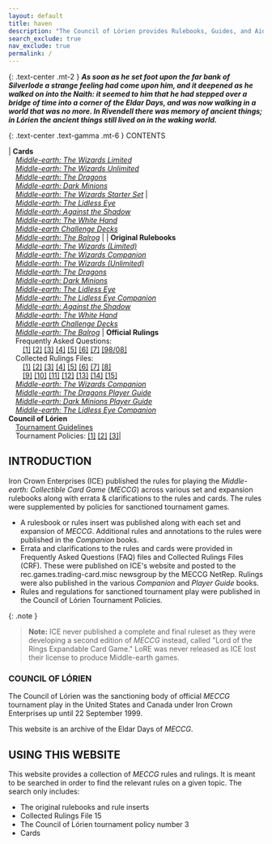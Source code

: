 ```yaml
---
layout: default
title: haven
description: "The Council of Lórien provides Rulebooks, Guides, and Aids for playing the Middle-earth Collectible Card Game." 
search_exclude: true
nav_exclude: true
permalink: /
---
```


{: .text-center .mt-2 }
_**As soon as he set foot upon the far bank of Silverlode a strange feeling had come upon him, and it deepened as he walked on into the Naith: it seemed to him that he had stepped over a bridge of time into a corner of the Eldar Days, and was now walking in a world that was no more. In Rivendell there was memory of ancient things; in Lórien the ancient things still lived on in the waking world.**_

{: .text-center .text-gamma .mt-6 }
CONTENTS

| **Cards**<br>&emsp;[_Middle-earth: The Wizards Limited_](/cards/#middle-earth-the-wizards-limited)<br>&emsp;[_Middle-earth: The Wizards Unlimited_](/cards/#middle-earth-the-wizards-unlimited)<br>&emsp;[_Middle-earth: The Dragons_](/cards/#middle-earth-the-dragons)<br>&emsp;[_Middle-earth: Dark Minions_](/cards/#middle-earth-dark-minions)<br>&emsp;[_Middle-earth: The Wizards Starter Set_](/cards/#middle-earth-the-wizards-starter-set) | &emsp;<br>&emsp;[_Middle-earth: The Lidless Eye_](/cards/#middle-earth-the-lidless-eye)<br>&emsp;[_Middle-earth: Against the Shadow_](/cards/#middle-earth-against-the-shadow)<br>&emsp;[_Middle-earth: The White Hand_](/cards/#middle-earth-the-white-hand)<br>&emsp;[_Middle-earth Challenge Decks_](/cards/#middle-earth-challenge-decks)<br>&emsp;[_Middle-earth: The Balrog_](/cards/#middle-earth-the-balrog) |
| **Original Rulebooks**<br>&emsp;[_Middle-earth: The Wizards (Limited)_](/original/rulebooks/the-wizards-limited)<br>&emsp;[_Middle-earth: The Wizards Companion_](/original/rulebooks/metw-companion-rules)<br>&emsp;[_Middle-earth: The Wizards (Unlimited)_](/original/rulebooks/the-wizards-unlimited)<br>&emsp;[_Middle-earth: The Dragons_](/original/rulebooks/the-dragons)<br>&emsp;[_Middle-earth: Dark Minions_](/original/rulebooks/dark-minions)<br>&emsp;[_Middle-earth: The Lidless Eye_](/original/rulebooks/the-lidless-eye)<br>&emsp;[_Middle-earth: The Lidless Eye Companion_](/original/rulebooks/mele-companion-rules)<br>&emsp;[_Middle-earth: Against the Shadow_](/original/rulebooks/against-the-shadow)<br>&emsp;[_Middle-earth: The White Hand_](/original/rulebooks/the-white-hand)<br>&emsp;[_Middle-earth Challenge Decks_](/original/rulebooks/challenge-decks)<br>&emsp;[_Middle-earth: The Balrog_](/original/rulebooks/the-balrog) | **Official Rulings**<br>&emsp;Frequently Asked Questions:<br>&emsp;&emsp;[\[1\]](/original/rulings/faq-1/) [\[2\]](/original/rulings/faq-2/) [\[3\]](/original/rulings/faq-3/) [\[4\]](/original/rulings/faq-4/) [\[5\]](/original/rulings/faq-5/) [\[6\]](/original/rulings/faq-6/) [\[7\]](/original/rulings/faq-7/) [\[98/08\]](/original/rulings/faq-9808/)<br>&emsp;Collected Rulings Files:<br>&emsp;&emsp;[\[1\]](/original/rulings/crf-1/) [\[2\]](/original/rulings/crf-2/) [\[3\]](/original/rulings/crf-3/) [\[4\]](/original/rulings/crf-4/) [\[5\]](/original/rulings/crf-5/) [\[6\]](/original/rulings/crf-6/) [\[7\]](/original/rulings/crf-7/) [\[8\]](/original/rulings/crf-8/)<br>&emsp;&emsp;[\[9\]](/original/rulings/crf-9/) [\[10\]](/original/rulings/crf-10/) [\[11\]](/original/rulings/crf-11/) [\[12\]](/original/rulings/crf-12/) [\[13\]](/original/rulings/crf-13/) [\[14\]](/original/rulings/crf-14/) [\[15\]](/original/rulings/crf-15/)<br>&emsp;[_Middle-earth: The Wizards Companion_](/original/rulings/metw-companion/)<br>&emsp;[_Middle-earth: The Dragons Player Guide_](/original/rulings/metd-player-guide/)<br>&emsp;[_Middle-earth: Dark Minions Player Guide_](/original/rulings/medm-player-guide/)<br>&emsp;[_Middle-earth: The Lidless Eye Companion_](/original/rulings/mele-companion/)<br> **Council of Lórien**<br>&emsp;[Tournament Guidelines](/original/tournament/metw-tournament-guidelines/)<br>&emsp;Tournament Policies: [\[1\]](/original/tournament/policy-1/) [\[2\]](/original/tournament/policy-2/) [\[3\]](/original/tournament/policy-3/)|

## INTRODUCTION

Iron Crown Enterprises (ICE) published the rules for playing the _Middle-earth: Collectible Card Game_ (_MECCG_) across various set and expansion rulebooks along with errata & clarifications to the rules and cards. The rules were supplemented by policies for sanctioned tournament games.
 - A rulesbook or rules insert was published along with each set and expansion of _MECCG_. Additional rules and annotations to the rules were published in the _Companion_ books. 
 - Errata and clarifications to the rules and cards were provided in Frequently Asked Questions (FAQ) files and Collected Rulings Files (CRF). These were published on ICE's website and posted to the rec.games.trading-card.misc newsgroup by the MECCG NetRep. Rulings were also published in the various _Companion_ and _Player Guide_ books.  
 - Rules and regulations for sanctioned tournament play were published in the Council of Lórien Tournament Policies. 

{: .note }
> **Note:** ICE never published a complete and final ruleset as they were developing a second edition of _MECCG_ instead, called "Lord of the Rings Expandable Card Game." LoRE was never released as ICE lost their license to produce Middle-earth games.

### COUNCIL OF LÓRIEN

The Council of Lórien was the sanctioning body of official _MECCG_ tournament play in the United States and Canada under Iron Crown Enterprises up until 22 September 1999. 

This website is an archive of the Eldar Days of _MECCG_.

## USING THIS WEBSITE

This website provides a collection of _MECCG_ rules and rulings. It is meant to be searched in order to find the relevant rules on a given topic. The search only includes:

 - The original rulebooks and rule inserts
 - Collected Rulings File 15
 - The Council of Lórien tournament policy number 3 
 - Cards 
 
